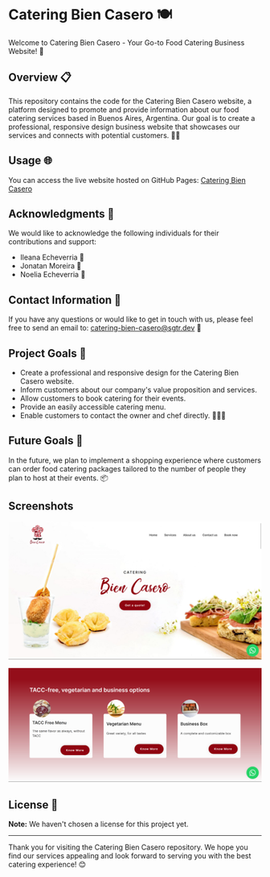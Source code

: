 # Catering Bien Casero 🍽️

Welcome to Catering Bien Casero - Your Go-to Food Catering Business Website! 🎉

## Overview 📋

This repository contains the code for the Catering Bien Casero website, a platform designed to promote and provide information about our food catering services based in Buenos Aires, Argentina. Our goal is to create a professional, responsive design business website that showcases our services and connects with potential customers. 🌮🍰

## Usage 🌐

You can access the live website hosted on GitHub Pages: [Catering Bien Casero](https://stefanoturcarelli.github.io/catering-bien-casero/)

## Acknowledgments 🙏

We would like to acknowledge the following individuals for their contributions and support:

- Ileana Echeverria 🙌
- Jonatan Moreira 🙌
- Noelia Echeverria 🙌

## Contact Information 📧

If you have any questions or would like to get in touch with us, please feel free to send an email to: [catering-bien-casero@sgtr.dev](mailto:catering-bien-casero@sgtr.dev) 📩

## Project Goals 🎯

- Create a professional and responsive design for the Catering Bien Casero website.
- Inform customers about our company's value proposition and services.
- Allow customers to book catering for their events.
- Provide an easily accessible catering menu.
- Enable customers to contact the owner and chef directly. 🍴👨‍🍳

## Future Goals 🚀

In the future, we plan to implement a shopping experience where customers can order food catering packages tailored to the number of people they plan to host at their events. 📦

## Screenshots
![Home page](https://raw.githubusercontent.com/stefanoturcarelli/catering-bien-casero/main/assets/img/Screenshot%202023-10-10%20134642.png)

![Flexbox cards](https://raw.githubusercontent.com/stefanoturcarelli/catering-bien-casero/main/assets/img/Screenshot%202023-10-10%20134703.png)

## License 📄

**Note:** We haven't chosen a license for this project yet.

---

Thank you for visiting the Catering Bien Casero repository. We hope you find our services appealing and look forward to serving you with the best catering experience! 😊
